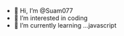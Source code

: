 - 👋 Hi, I’m @Suam077
- 👀 I’m interested in coding
- 🌱 I’m currently learning ...javascript

<!---
Suam077/Suam077 is a ✨ special ✨ repository because its `README.md` (this file) appears on your GitHub profile.
You can click the Preview link to take a look at your changes.
--->
